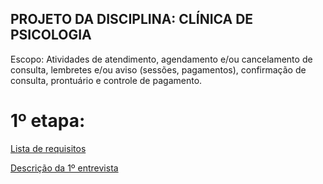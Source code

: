 ## PROJETO DA DISCIPLINA: CLÍNICA DE PSICOLOGIA

Escopo: Atividades de atendimento, agendamento e/ou cancelamento de consulta, lembretes e/ou aviso (sessões, pagamentos), confirmação de consulta, prontuário e controle de pagamento.

# 1º etapa:

[Lista de requisitos](listaRequisitos.md)

[Descrição da 1º entrevista](descRecepcionista.md)

